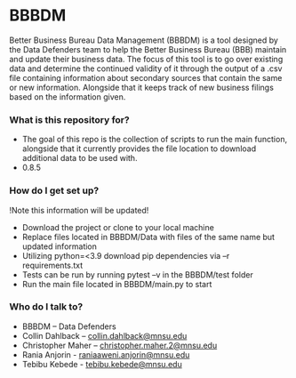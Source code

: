 
# BBBDM #


Better Business Bureau Data Management (BBBDM) is a tool designed by the Data Defenders team to help the Better Business Bureau (BBB) maintain and update their business data. The focus of this tool is to go over existing data and determine the continued validity of it through the output of a .csv file containing information about secondary sources that contain the same or new information. Alongside that it keeps track of new business filings based on the information given.


### What is this repository for? ###

* The goal of this repo is the collection of scripts to run the main function, alongside that it currently provides the file location to download additional data to be used with.
* 0.8.5

### How do I get set up? ###

!Note this information will be updated!

* Download the project or clone to your local machine
* Replace files located in BBBDM/Data with files of the same name but updated information
* Utilizing python=<3.9 download pip dependencies via –r requirements.txt
* Tests can be run by running pytest –v in the BBBDM/test folder
* Run the main file located in BBBDM/main.py to start


### Who do I talk to? ###


* BBBDM – Data Defenders
* Collin Dahlback – collin.dahlback@mnsu.edu
* Christopher Maher – christopher.maher.2@mnsu.edu
* Rania Anjorin     - raniaaweni.anjorin@mnsu.edu
* Tebibu Kebede     - tebibu.kebede@mnsu.edu 

